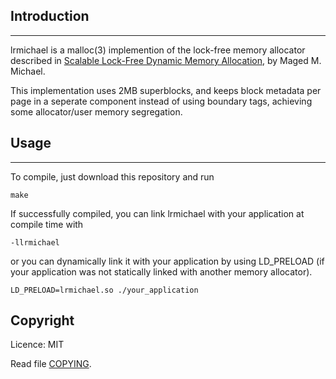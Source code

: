 
## Introduction
----
lrmichael is a malloc(3) implemention of the lock-free memory allocator described in [Scalable Lock-Free Dynamic Memory Allocation](https://dl.acm.org/citation.cfm?doid=996841.996848), by Maged M. Michael.

This implementation uses 2MB superblocks, and keeps block metadata per page in a seperate component instead of using boundary tags, achieving some allocator/user memory segregation.

## Usage
----
To compile, just download this repository and run 
```console
make
```

If successfully compiled, you can link lrmichael with your application at compile time with
```console
-llrmichael
```
or you can dynamically link it with your application by using LD_PRELOAD (if your application was not statically linked with another memory allocator).
```console
LD_PRELOAD=lrmichael.so ./your_application
```
## Copyright

Licence: MIT

Read file [COPYING](COPYING).

